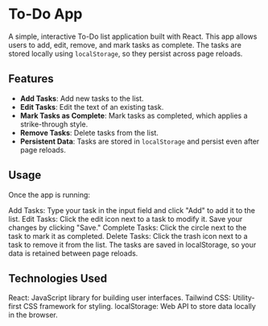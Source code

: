 # To-Do App

A simple, interactive To-Do list application built with React. This app allows users to add, edit, remove, and mark tasks as complete. The tasks are stored locally using `localStorage`, so they persist across page reloads.

## Features

- **Add Tasks**: Add new tasks to the list.
- **Edit Tasks**: Edit the text of an existing task.
- **Mark Tasks as Complete**: Mark tasks as completed, which applies a strike-through style.
- **Remove Tasks**: Delete tasks from the list.
- **Persistent Data**: Tasks are stored in `localStorage` and persist even after page reloads.
## Usage
Once the app is running:

Add Tasks: Type your task in the input field and click "Add" to add it to the list.
Edit Tasks: Click the edit icon next to a task to modify it. Save your changes by clicking "Save."
Complete Tasks: Click the circle next to the task to mark it as completed.
Delete Tasks: Click the trash icon next to a task to remove it from the list.
The tasks are saved in localStorage, so your data is retained between page reloads.

## Technologies Used
React: JavaScript library for building user interfaces.
Tailwind CSS: Utility-first CSS framework for styling.
localStorage: Web API to store data locally in the browser.

